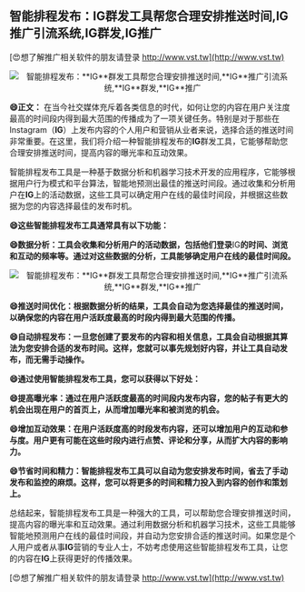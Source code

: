 ## **智能排程发布：**IG**群发工具帮您合理安排推送时间,**IG**推广引流系统,**IG**群发,**IG**推广**

[😍想了解推广相关软件的朋友请登录 http://www.vst.tw](http://www.vst.tw)

 <center><img src="https://vst.tw/MP4/tuiguang/png/6.png" alt="智能排程发布：**IG**群发工具帮您合理安排推送时间,**IG**推广引流系统,**IG**群发,**IG**推广"></center>

**😄正文：**
在当今社交媒体充斥着各类信息的时代，如何让您的内容在用户关注度最高的时间段内得到最大范围的传播成为了一项关键任务。特别是对于那些在Instagram（**IG**）上发布内容的个人用户和营销从业者来说，选择合适的推送时间非常重要。在这里，我们将介绍一种智能排程发布的**IG**群发工具，它能够帮助您合理安排推送时间，提高内容的曝光率和互动效果。

智能排程发布工具是一种基于数据分析和机器学习技术开发的应用程序，它能够根据用户行为模式和平台算法，智能地预测出最佳的推送时间段。通过收集和分析用户在**IG**上的活动数据，这些工具可以确定用户在线的最佳时间段，并根据这些数据为您的内容选择最佳的发布时机。

**😄这些智能排程发布工具通常具有以下功能：**

**😄数据分析：工具会收集和分析用户的活动数据，包括他们登录**IG**的时间、浏览和互动的频率等。通过对这些数据的分析，工具能够确定用户在线的最佳时间段。**

 <center><img src="https://vst.tw/MP4/tuiguang/png/3.png" alt="智能排程发布：**IG**群发工具帮您合理安排推送时间,**IG**推广引流系统,**IG**群发,**IG**推广"></center>

**😄推送时间优化：根据数据分析的结果，工具会自动为您选择最佳的推送时间，以确保您的内容在用户活跃度最高的时段内得到最大范围的传播。**

**😄自动排程发布：一旦您创建了要发布的内容和相关信息，工具会自动根据其算法为您安排合适的发布时间。这样，您就可以事先规划好内容，并让工具自动发布，而无需手动操作。**

**😄通过使用智能排程发布工具，您可以获得以下好处：**

**😄提高曝光率：通过在用户活跃度最高的时间段内发布内容，您的帖子有更大的机会出现在用户的首页上，从而增加曝光率和被浏览的机会。**

**😄增加互动效果：在用户活跃度高的时段发布内容，还可以增加用户的互动和参与度。用户更有可能在这些时段内进行点赞、评论和分享，从而扩大内容的影响力。**

**😄节省时间和精力：智能排程发布工具可以自动为您安排发布时间，省去了手动发布和监控的麻烦。这样，您可以将更多的时间和精力投入到内容的创作和策划上。**

总结起来，智能排程发布工具是一种强大的工具，可以帮助您合理安排推送时间，提高内容的曝光率和互动效果。通过利用数据分析和机器学习技术，这些工具能够智能地预测用户在线的最佳时间段，并自动为您安排合适的推送时间。如果您是个人用户或者从事**IG**营销的专业人士，不妨考虑使用这些智能排程发布工具，让您的内容在**IG**上获得更好的传播效果。

[😍想了解推广相关软件的朋友请登录 http://www.vst.tw](http://www.vst.tw)




